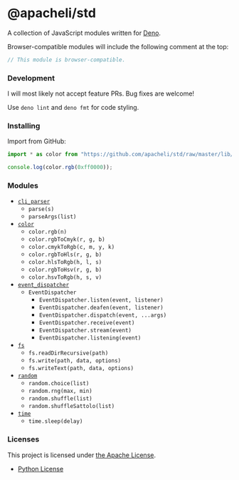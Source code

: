 # @apacheli/std

A collection of JavaScript modules written for [Deno](https://deno.com/).

Browser-compatible modules will include the following comment at the top:

```js
// This module is browser-compatible.
```

### Development

I will most likely not accept feature PRs. Bug fixes are welcome!

Use `deno lint` and `deno fmt` for code styling.

### Installing

Import from GitHub:

```js
import * as color from "https://github.com/apacheli/std/raw/master/lib/color.js";

console.log(color.rgb(0xff0000));
```

### Modules

- [`cli_parser`](lib/cli_parser.js)
  - `parse(s)`
  - `parseArgs(list)`
- [`color`](lib/color.js)
  - `color.rgb(n)`
  - `color.rgbToCmyk(r, g, b)`
  - `color.cmykToRgb(c, m, y, k)`
  - `color.rgbToHls(r, g, b)`
  - `color.hlsToRgb(h, l, s)`
  - `color.rgbToHsv(r, g, b)`
  - `color.hsvToRgb(h, s, v)`
- [`event_dispatcher`](lib/event_dispatcher.js)
  - `EventDispatcher`
    - `EventDispatcher.listen(event, listener)`
    - `EventDispatcher.deafen(event, listener)`
    - `EventDispatcher.dispatch(event, ...args)`
    - `EventDispatcher.receive(event)`
    - `EventDispatcher.stream(event)`
    - `EventDispatcher.listening(event)`
- [`fs`](lib/fs.js)
  - `fs.readDirRecursive(path)`
  - `fs.write(path, data, options)`
  - `fs.writeText(path, data, options)`
- [`random`](lib/random.js)
  - `random.choice(list)`
  - `random.rng(max, min)`
  - `random.shuffle(list)`
  - `random.shuffleSattolo(list)`
- [`time`](lib/time.js)
  - `time.sleep(delay)`

### Licenses

This project is licensed under [the Apache License](LICENSE.txt).

- [Python License](https://github.com/python/cpython/blob/main/LICENSE)
